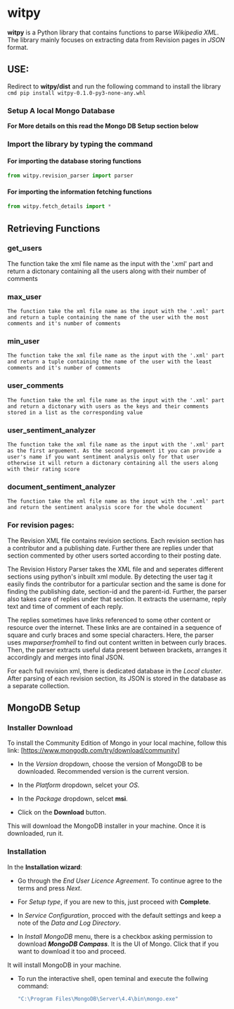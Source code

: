 # witpy

**witpy** is a Python library that contains functions to parse _Wikipedia XML_. The library mainly focuses on extracting data from Revision pages in _JSON_ format.


## USE:

Redirect to **witpy/dist** and run the following command to install the library
    ```cmd
    pip install witpy-0.1.0-py3-none-any.whl
    ```

### Setup A local Mongo Database 
**For More details on this read the Mongo DB Setup section below**
    
### Import the library by typing the command

#### For importing the database storing functions
```python 
from witpy.revision_parser import parser
```

#### For importing the information fetching functions
```python 
from witpy.fetch_details import *
```





## Retrieving Functions 

### get_users 
  The function take the xml file name as the input with the '.xml' part and return a dictonary containing all the users along with their number of comments 

### max_user 
    The function take the xml file name as the input with the '.xml' part and return a tuple containing the name of the user with the most comments and it's number of comments

### min_user

    The function take the xml file name as the input with the '.xml' part and return a tuple containing the name of the user with the least comments and it's number of comments

### user_comments

    The function take the xml file name as the input with the '.xml' part and return a dictonary with users as the keys and their comments stored in a list as the corresponding value

### user_sentiment_analyzer

    The function take the xml file name as the input with the '.xml' part as the first arguement. As the second arguement it you can provide a user's name if you want sentiment analysis only for that user otherwise it will return a dictonary containing all the users along with their rating score 

### document_sentiment_analyzer

    The function take the xml file name as the input with the '.xml' part and return the sentiment analysis score for the whole document


### For revision pages:

The Revision XML file contains revision sections. Each revision section has a contributor and a publishing date.
Further there are replies under that section commented by other users sorted according to their posting date.

The Revision History Parser takes the XML file and and seperates different sections using python's inbuilt xml module.
By detecting the user tag it easily finds the contributor for a particular section and the same is done for finding the publishing date, section-id and the parent-id. Further, the parser also takes care of replies under that section. It extracts the username, reply text and time of comment of each reply.

The replies sometimes have links referenced to some other content or resource over the internet. These links are are contained in a sequence of square and curly braces and some special characters. Here, the parser uses _mwparserfromhell_ to find out content written in between curly braces. Then, the parser extracts useful data present between brackets, arranges it accordingly and merges into final JSON.

For each full revision xml, there is dedicated database in the _Local cluster_. After parsing of each revision section, its JSON is stored in the database as a separate collection.



## MongoDB Setup

### Installer Download
To install the Community Edition of Mongo in your local machine, follow this link: [https://www.mongodb.com/try/download/community]

 - In the *Version* dropdown, choose the version of MongoDB to be downloaded.
   Recommended version is the current version.
    
 - In the *Platform* dropdown, selcet your *OS*.

 - In the *Package* dropdown, selcet **msi**.

 - Click on the **Download** button.

This will download the MongoDB installer in your machine. Once it is downloaded, run it.

### Installation
In the **Installation wizard**:

- Go through the *End User Licence Agreement*. To continue agree to the terms and press *Next*.

- For *Setup type*, if you are new to this, just proceed with **Complete**.

- In *Service Configuration*, procced with the default settings and keep a note of the *Data and Log Directory*.

- In *Install MongoDB* menu, there is a checkbox asking permission to download ***MongoDB Compass***. It is the UI of Mongo. Click that if you want to download it too and proceed.

It will install MongoDB in your machine.


- To run the interactive shell, open teminal and execute the follwing command:
    ```cmd
    "C:\Program Files\MongoDB\Server\4.4\bin\mongo.exe"
    ```